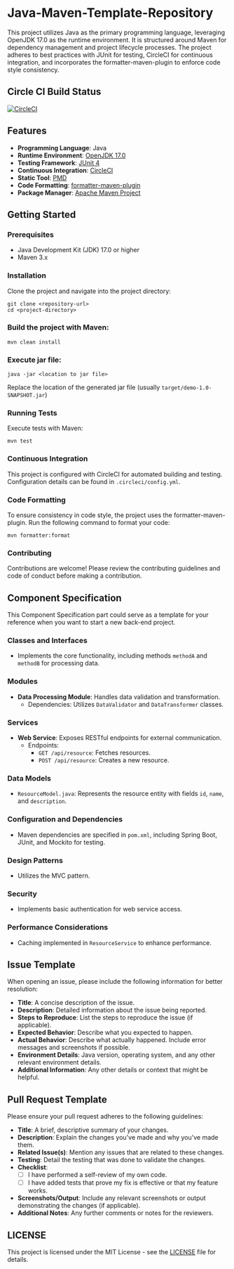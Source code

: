 # Java-Maven-Template-Repository

This project utilizes Java as the primary programming language, leveraging OpenJDK 17.0 as the runtime environment. It is structured around Maven for dependency management and project lifecycle processes. The project adheres to best practices with JUnit for testing, CircleCI for continuous integration, and incorporates the formatter-maven-plugin to enforce code style consistency.

## Circle CI Build Status

[![CircleCI](https://dl.circleci.com/status-badge/img/circleci/KYnFbY2qNNDLwRPNicQYzN/JCe2pdy1WyY4eU5bckY53j/tree/main.svg?style=svg&circle-token=2c19527cd3f0e1b351c32ad7862299196d120a5d)](https://dl.circleci.com/status-badge/redirect/circleci/KYnFbY2qNNDLwRPNicQYzN/JCe2pdy1WyY4eU5bckY53j/tree/main)

## Features

- **Programming Language**: Java
- **Runtime Environment**: [OpenJDK 17.0](https://www.oracle.com/java/technologies/downloads/#java17)
- **Testing Framework**: [JUnit 4](https://junit.org/junit4/)
- **Continuous Integration**: [CircleCI](https://circleci.com/)
- **Static Tool**: [PMD](https://maven.apache.org/plugins/maven-pmd-plugin/index.html)
- **Code Formatting**: [formatter-maven-plugin](https://code.revelc.net/formatter-maven-plugin/)
- **Package Manager**: [Apache Maven Project](https://maven.apache.org/index.html)

## Getting Started

### Prerequisites

- Java Development Kit (JDK) 17.0 or higher
- Maven 3.x

### Installation

Clone the project and navigate into the project directory:

```shell
git clone <repository-url>
cd <project-directory>
```

### Build the project with Maven:

```shell
mvn clean install
```

### Execute jar file:

```shell
java -jar <location to jar file>
```
Replace the location of the generated jar file (usually `target/demo-1.0-SNAPSHOT.jar`)

### Running Tests

Execute tests with Maven:

```shell
mvn test
```

### Continuous Integration

This project is configured with CircleCI for automated building and testing. Configuration details can be found in `.circleci/config.yml`.

### Code Formatting

To ensure consistency in code style, the project uses the formatter-maven-plugin. Run the following command to format your code:

```shell
mvn formatter:format
```

### Contributing

Contributions are welcome! Please review the contributing guidelines and code of conduct before making a contribution.

## Component Specification

This Component Specification part could serve as a template for your reference when you want to start a new back-end project.

### Classes and Interfaces

- Implements the core functionality, including methods `methodA` and `methodB` for processing data.

### Modules

- **Data Processing Module**: Handles data validation and transformation.
  - Dependencies: Utilizes `DataValidator` and `DataTransformer` classes.

### Services

- **Web Service**: Exposes RESTful endpoints for external communication.
  - Endpoints:
    - `GET /api/resource`: Fetches resources.
    - `POST /api/resource`: Creates a new resource.

### Data Models

- `ResourceModel.java`: Represents the resource entity with fields `id`, `name`, and `description`.

### Configuration and Dependencies

- Maven dependencies are specified in `pom.xml`, including Spring Boot, JUnit, and Mockito for testing.

### Design Patterns

- Utilizes the MVC pattern.

### Security

- Implements basic authentication for web service access.

### Performance Considerations

- Caching implemented in `ResourceService` to enhance performance.

## Issue Template

When opening an issue, please include the following information for better resolution:

- **Title**: A concise description of the issue.
- **Description**: Detailed information about the issue being reported.
- **Steps to Reproduce**: List the steps to reproduce the issue (if applicable).
- **Expected Behavior**: Describe what you expected to happen.
- **Actual Behavior**: Describe what actually happened. Include error messages and screenshots if possible.
- **Environment Details**: Java version, operating system, and any other relevant environment details.
- **Additional Information**: Any other details or context that might be helpful.

## Pull Request Template

Please ensure your pull request adheres to the following guidelines:

- **Title**: A brief, descriptive summary of your changes.
- **Description**: Explain the changes you've made and why you've made them.
- **Related Issue(s)**: Mention any issues that are related to these changes.
- **Testing**: Detail the testing that was done to validate the changes.
- **Checklist**:
  - [ ] I have performed a self-review of my own code.
  - [ ] I have added tests that prove my fix is effective or that my feature works.
- **Screenshots/Output**: Include any relevant screenshots or output demonstrating the changes (if applicable).
- **Additional Notes**: Any further comments or notes for the reviewers.

## LICENSE

This project is licensed under the MIT License - see the [LICENSE](LICENSE) file for details.
